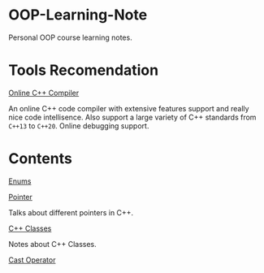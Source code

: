 # OOP-Learning-Note
Personal OOP course learning notes.

# Tools Recomendation

[Online C++ Compiler](https://www.onlinegdb.com/online_c++_compiler)

An online C++ code compiler with extensive features support and really nice code intellisence. Also support a large variety of C++ standards from `C++13` to `C++20`. Online debugging support.

# Contents

[Enums](enum.md)

[Pointer](./pointer.md)

Talks about different pointers in C++.

[C++ Classes](./class/readme.md)

Notes about C++ Classes.

[Cast Operator](./cast.md)